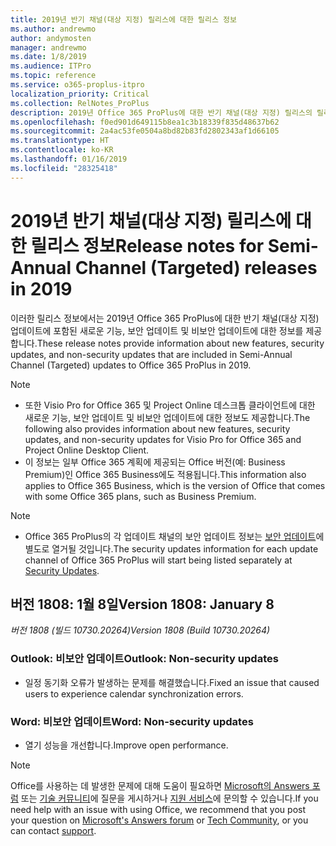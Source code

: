```yaml
---
title: 2019년 반기 채널(대상 지정) 릴리스에 대한 릴리스 정보
ms.author: andrewmo
author: andymosten
manager: andrewmo
ms.date: 1/8/2019
ms.audience: ITPro
ms.topic: reference
ms.service: o365-proplus-itpro
localization_priority: Critical
ms.collection: RelNotes_ProPlus
description: 2019년 Office 365 ProPlus에 대한 반기 채널(대상 지정) 릴리스의 릴리스 정보를 IT 전문가에게 제공합니다.
ms.openlocfilehash: f0ed901d649115b8ea1c3b18339f835d48637b62
ms.sourcegitcommit: 2a4ac53fe0504a8bd82b83fd2802343af1d66105
ms.translationtype: HT
ms.contentlocale: ko-KR
ms.lasthandoff: 01/16/2019
ms.locfileid: "28325418"
---
```

# <a name="release-notes-for-semi-annual-channel-targeted-releases-in-2019"></a><span data-ttu-id="2f6e8-103">2019년 반기 채널(대상 지정) 릴리스에 대한 릴리스 정보</span><span class="sxs-lookup"><span data-stu-id="2f6e8-103">Release notes for Semi-Annual Channel (Targeted) releases in 2019</span></span>

<span data-ttu-id="2f6e8-104">이러한 릴리스 정보에서는 2019년 Office 365 ProPlus에 대한 반기 채널(대상 지정) 업데이트에 포함된 새로운 기능, 보안 업데이트 및 비보안 업데이트에 대한 정보를 제공합니다.</span><span class="sxs-lookup"><span data-stu-id="2f6e8-104">These release notes provide information about new features, security updates, and non-security updates that are included in Semi-Annual Channel (Targeted) updates to Office 365 ProPlus in 2019.</span></span>
 
> [!NOTE]
> - <span data-ttu-id="2f6e8-105">또한 Visio Pro for Office 365 및 Project Online 데스크톱 클라이언트에 대한 새로운 기능, 보안 업데이트 및 비보안 업데이트에 대한 정보도 제공합니다.</span><span class="sxs-lookup"><span data-stu-id="2f6e8-105">The following also provides information about new features, security updates, and non-security updates for Visio Pro for Office 365 and Project Online Desktop Client.</span></span>
> - <span data-ttu-id="2f6e8-106">이 정보는 일부 Office 365 계획에 제공되는 Office 버전(예: Business Premium)인 Office 365 Business에도 적용됩니다.</span><span class="sxs-lookup"><span data-stu-id="2f6e8-106">This information also applies to Office 365 Business, which is the version of Office that comes with some Office 365 plans, such as Business Premium.</span></span>

 
> [!NOTE]
> - <span data-ttu-id="2f6e8-107">Office 365 ProPlus의 각 업데이트 채널의 보안 업데이트 정보는 [보안 업데이트](office365-proplus-security-updates.md)에 별도로 열거될 것입니다.</span><span class="sxs-lookup"><span data-stu-id="2f6e8-107">The security updates information for each update channel of Office 365 ProPlus will start being listed separately at [Security Updates](office365-proplus-security-updates.md).</span></span>


## <a name="version-1808-january-8"></a><span data-ttu-id="2f6e8-108">버전 1808: 1월 8일</span><span class="sxs-lookup"><span data-stu-id="2f6e8-108">Version 1808: January 8</span></span>
<span data-ttu-id="2f6e8-109">*버전 1808 (빌드 10730.20264)*</span><span class="sxs-lookup"><span data-stu-id="2f6e8-109">*Version 1808 (Build 10730.20264)*</span></span> 

### <a name="outlook-non-security-updates"></a><span data-ttu-id="2f6e8-110">Outlook: 비보안 업데이트</span><span class="sxs-lookup"><span data-stu-id="2f6e8-110">Outlook: Non-security updates</span></span> 

- <span data-ttu-id="2f6e8-111">일정 동기화 오류가 발생하는 문제를 해결했습니다.</span><span class="sxs-lookup"><span data-stu-id="2f6e8-111">Fixed an issue that caused users to experience calendar synchronization errors.</span></span>

### <a name="word-non-security-updates"></a><span data-ttu-id="2f6e8-112">Word: 비보안 업데이트</span><span class="sxs-lookup"><span data-stu-id="2f6e8-112">Word: Non-security updates</span></span>

- <span data-ttu-id="2f6e8-113">열기 성능을 개선합니다.</span><span class="sxs-lookup"><span data-stu-id="2f6e8-113">Improve open performance.</span></span>


> [!NOTE]
> <span data-ttu-id="2f6e8-114">Office를 사용하는 데 발생한 문제에 대해 도움이 필요하면 [Microsoft의 Answers 포럼](https://answers.microsoft.com/) 또는 [기술 커뮤니티](https://techcommunity.microsoft.com/)에 질문을 게시하거나 [지원 서비스](https://support.microsoft.com/contactus)에 문의할 수 있습니다.</span><span class="sxs-lookup"><span data-stu-id="2f6e8-114">If you need help with an issue with using Office, we recommend that you post your question on [Microsoft's Answers forum](https://answers.microsoft.com/) or [Tech Community](https://techcommunity.microsoft.com/), or you can contact [support](https://support.microsoft.com/contactus).</span></span>